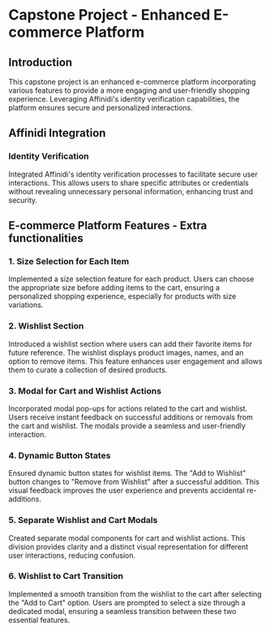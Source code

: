 # Capstone Project - Enhanced E-commerce Platform

## Introduction

This capstone project is an enhanced e-commerce platform incorporating various features to provide a more engaging and user-friendly shopping experience. Leveraging Affinidi's identity verification capabilities, the platform ensures secure and personalized interactions.

## Affinidi Integration

### Identity Verification

Integrated Affinidi's identity verification processes to facilitate secure user interactions. This allows users to share specific attributes or credentials without revealing unnecessary personal information, enhancing trust and security.

## E-commerce Platform Features - Extra functionalities

### 1. Size Selection for Each Item

Implemented a size selection feature for each product. Users can choose the appropriate size before adding items to the cart, ensuring a personalized shopping experience, especially for products with size variations.

### 2. Wishlist Section

Introduced a wishlist section where users can add their favorite items for future reference. The wishlist displays product images, names, and an option to remove items. This feature enhances user engagement and allows them to curate a collection of desired products.

### 3. Modal for Cart and Wishlist Actions

Incorporated modal pop-ups for actions related to the cart and wishlist. Users receive instant feedback on successful additions or removals from the cart and wishlist. The modals provide a seamless and user-friendly interaction.

### 4. Dynamic Button States

Ensured dynamic button states for wishlist items. The "Add to Wishlist" button changes to "Remove from Wishlist" after a successful addition. This visual feedback improves the user experience and prevents accidental re-additions.

### 5. Separate Wishlist and Cart Modals

Created separate modal components for cart and wishlist actions. This division provides clarity and a distinct visual representation for different user interactions, reducing confusion.

### 6. Wishlist to Cart Transition

Implemented a smooth transition from the wishlist to the cart after selecting the "Add to Cart" option. Users are prompted to select a size through a dedicated modal, ensuring a seamless transition between these two essential features.

